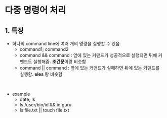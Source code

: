 
# **다중 명령어 처리**

## 1. 특징
* 하나의 command line에 여러 개의 명령을 실행할 수 있음
  * command1; command2 
  * command && command : 앞에 있는 커맨드가 성공적으로 실행되면 뒤에 커맨드도 실행해줌. **조건문**이랑 비슷함
  * command || command : 앞에 있는 커맨드가 실패하면 뒤에 있는 커맨드를 실행함. **eles** 랑 비슷함 
<br>

* example
  * date; ls
  * ls /user/bin/id && id guru
  * ls file.txt || touch file.txt
